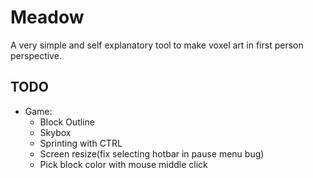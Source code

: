 # Meadow
A very simple and self explanatory tool to make voxel art in first person perspective.

## TODO
- Game:
  - Block Outline
  - Skybox
  - Sprinting with CTRL
  - Screen resize(fix selecting hotbar in pause menu bug)
  - Pick block color with mouse middle click
